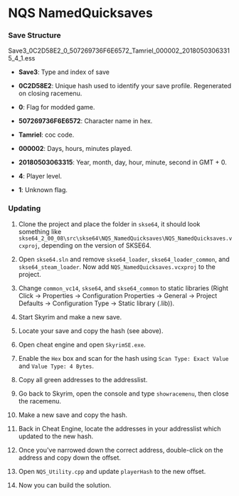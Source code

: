 # NQS NamedQuicksaves



### Save Structure

Save3_0C2D58E2_0_507269736F6E6572_Tamriel_000002_20180503063315_4_1.ess

* **Save3**: Type and index of save

* **0C2D58E2**: Unique hash used to identify your save profile. Regenerated on closing racemenu.

* **0**: Flag for modded game.

* **507269736F6E6572**: Character name in hex.

* **Tamriel**: coc code.

* **000002**: Days, hours, minutes played.

* **20180503063315**: Year, month, day, hour, minute, second in GMT + 0.

* **4**:  Player level.

* **1**:  Unknown flag.

### Updating

1. Clone the project and place the folder in `skse64`, it should look something like `skse64_2_00_08\src\skse64\NQS_NamedQuicksaves\NQS_NamedQuicksaves.vcxproj`, depending on the version of SKSE64.

2. Open `skse64.sln` and remove `skse64_loader`, `skse64_loader_common`, and `skse64_steam_loader`. Now add `NQS_NamedQuicksaves.vcxproj` to the project.

3. Change `common_vc14`, `skse64`, and `skse64_common` to static libraries (Right Click -> Properties -> Configuration Properties -> General -> Project Defaults -> Configuration Type -> Static library (.lib)).

4. Start Skyrim and make a new save.

5. Locate your save and copy the hash (see above).

6. Open cheat engine and open `SkyrimSE.exe`.

7. Enable the `Hex` box and scan for the hash using `Scan Type: Exact Value` and `Value Type: 4 Bytes`.

8. Copy all green addresses to the addresslist.

9. Go back to Skyrim, open the console and type `showracemenu`, then close the racemenu.

10. Make a new save and copy the hash.

11. Back in Cheat Engine, locate the addresses in your addresslist which updated to the new hash.

12. Once you've narrowed down the correct address, double-click on the address and copy down the offset.

13. Open `NQS_Utility.cpp` and update `playerHash` to the new offset.

14. Now you can build the solution.
